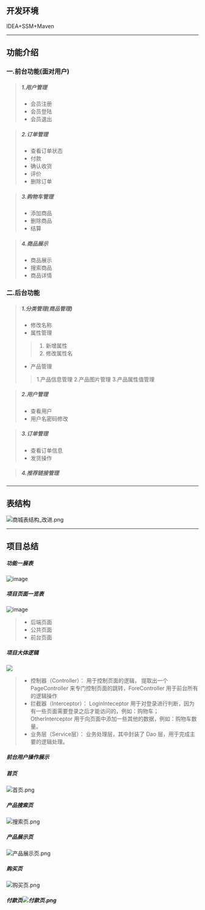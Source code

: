 ## 开发环境
IDEA+SSM+Maven
_____

## 功能介绍
### 一.前台功能(面对用户)
> ##### 1.用户管理
> * 会员注册
> * 会员登陆
> * 会员退出

> ##### 2.订单管理
>* 查看订单状态
>* 付款
>* 确认收货
>* 评价
>* 删除订单

>##### 3.购物车管理
> * 添加商品
> * 删除商品
> * 结算

> ##### 4.商品展示
> * 商品展示
> * 搜索商品
> * 商品详情

### 二.后台功能
> ##### 1.分类管理(商品管理)
> * 修改名称
> * 属性管理
> >1. 新增属性
>> 2. 修改属性名
> *  产品管理
> >1.产品信息管理
>> 2.产品图片管理
>> 3.产品属性值管理

>##### 2.用户管理
> * 查看用户
> * 用户名密码修改

> ##### 3.订单管理
> * 查看订单信息
> * 发货操作

> ##### 4.推荐链接管理
____
## 表结构
![商城表结构_改进.png](https://upload-images.jianshu.io/upload_images/2155796-f52bf927b9611595.png?imageMogr2/auto-orient/strip%7CimageView2/2/w/1240)
 _____
 
 ## 项目总结
 ##### 功能一展表
 ![image](http://upload-images.jianshu.io/upload_images/2155796-2f0c4f6e08cfac51?imageMogr2/auto-orient/strip%7CimageView2/2/w/1240)
 
 ##### 项目页面一览表
 ![image](http://upload-images.jianshu.io/upload_images/2155796-09013111a2e6df7e?imageMogr2/auto-orient/strip%7CimageView2/2/w/1240)
 
 > * 后端页面
 > * 公共页面
 > * 前台页面
 
 ##### 项目大体逻辑
 ![](https://upload-images.jianshu.io/upload_images/2155796-1bccad719ff68f36.png?imageMogr2/auto-orient/strip%7CimageView2/2/w/1240)
 
 > * 控制器（Controller）： 用于控制页面的逻辑， 提取出一个 PageController 来专门控制页面的跳转，ForeController 用于前台所有的逻辑操作
 > * 拦截器（Interceptor）： LoginInteceptor 用于对登录进行判断，因为有一些页面需要登录之后才能访问的，例如：购物车；OtherInterceptor 用于向页面中添加一些其他的数据，例如：购物车数量。
 > * 业务层（Service层）： 业务处理层，其中封装了 Dao 层，用于完成主要的逻辑处理。
 
 ##### 前台用户操作展示
 ##### 首页
 ![首页.png](https://upload-images.jianshu.io/upload_images/2155796-379bbbbf7c5b3e14.png?imageMogr2/auto-orient/strip%7CimageView2/2/w/1240)
 
 ##### 产品搜索页
 ![搜索页.png](https://upload-images.jianshu.io/upload_images/2155796-968e7c80ab871801.png?imageMogr2/auto-orient/strip%7CimageView2/2/w/1240)
 
 ##### 产品展示页
 ![产品展示页.png](https://upload-images.jianshu.io/upload_images/2155796-6a9268e6393c9e41.png?imageMogr2/auto-orient/strip%7CimageView2/2/w/1240)
 
 ##### 购买页
 ![购买页.png](https://upload-images.jianshu.io/upload_images/2155796-18db69f65f8a227a.png?imageMogr2/auto-orient/strip%7CimageView2/2/w/1240)
 
 ##### 付款页![付款页.png](https://upload-images.jianshu.io/upload_images/2155796-2639caf362175078.png?imageMogr2/auto-orient/strip%7CimageView2/2/w/1240)
 







